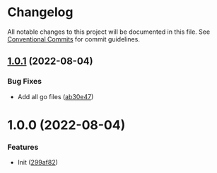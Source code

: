 # Changelog

All notable changes to this project will be documented in this file. See
[Conventional Commits](https://conventionalcommits.org) for commit guidelines.

## [1.0.1](https://github.com/stenic/http-debug/compare/v1.0.0...v1.0.1) (2022-08-04)


### Bug Fixes

* Add all go files ([ab30e47](https://github.com/stenic/http-debug/commit/ab30e475038c9cfccedb6827e4b02de0ecbd5224))

# 1.0.0 (2022-08-04)


### Features

* Init ([299af82](https://github.com/stenic/http-debug/commit/299af82f716bdcb64cbd636ef099cea1391a30c3))
